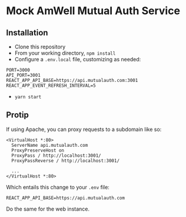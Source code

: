 # Mock AmWell Mutual Auth Service

## Installation

* Clone this repository
* From your working directory, `npm install`
* Configure a `.env.local` file, customizing as needed:
```
PORT=3000
API_PORT=3001
REACT_APP_API_BASE=https://api.mutualauth.com:3001
REACT_APP_EVENT_REFRESH_INTERVAL=5
```
* `yarn start`

## Protip

If using Apache, you can proxy requests to a subdomain like so:

```
<VirtualHost *:80>
  ServerName api.mutualauth.com
  ProxyPreserveHost on
  ProxyPass / http://localhost:3001/
  ProxyPassReverse / http://localhost:3001/

  ...
</VirtualHost *:80>
```

Which entails this change to your `.env` file:


```
REACT_APP_API_BASE=https://api.mutualauth.com
```

Do the same for the web instance.
